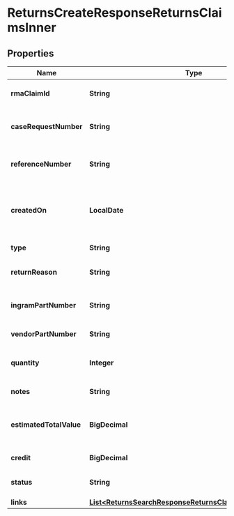 

# ReturnsCreateResponseReturnsClaimsInner


## Properties

| Name | Type | Description | Notes |
|------------ | ------------- | ------------- | -------------|
|**rmaClaimId** | **String** | The rmaClaimId claim id. |  [optional] |
|**caseRequestNumber** | **String** | A unique return request number. |  [optional] |
|**referenceNumber** | **String** | The reference number for the return. |  [optional] |
|**createdOn** | **LocalDate** | The date on which the return request was created.  |  [optional] |
|**type** | **String** | Type of request. |  [optional] |
|**returnReason** | **String** | The reason for the return. |  [optional] |
|**ingramPartNumber** | **String** | Unique line number from Ingram. |  [optional] |
|**vendorPartNumber** | **String** | Vendor Part Number. |  [optional] |
|**quantity** | **Integer** | Return quantity of the product. |  [optional] |
|**notes** | **String** | Return notes. |  [optional] |
|**estimatedTotalValue** | **BigDecimal** | The estimated total value of the return. |  [optional] |
|**credit** | **BigDecimal** | The amount of credit. |  [optional] |
|**status** | **String** | The status of the request. |  [optional] |
|**links** | [**List&lt;ReturnsSearchResponseReturnsClaimsInnerLinksInner&gt;**](ReturnsSearchResponseReturnsClaimsInnerLinksInner.md) |  |  [optional] |



